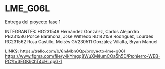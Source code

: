 # LME_G06L
Entrega del proyecto fase 1


INTEGRANTES:
HG231549	Hernández González,	Carlos Alejandro
PB231586	Ponce Barahona,	Jose Wilfredo
RD142159	Rodríguez,	Lourdes
RC231562	Rosa Castillo,	Moisés
GV230511	González Villalta,	Bryan Manuel

LINKS:
https://trello.com/b/6mMbn0Qp/proyecto-lme-g06l
https://www.figma.com/file/y4kYmgq8WuXM8umCOa5h5D/Prohierro-WEB-PC?t=3EGKIjChT4cHLqpG-1
